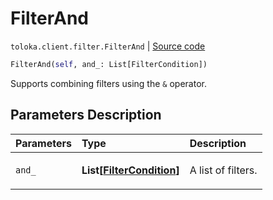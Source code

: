 # FilterAnd
`toloka.client.filter.FilterAnd` | [Source code](https://github.com/Toloka/toloka-kit/blob/v1.2.0.post1/src/client/filter.py#L119)

```python
FilterAnd(self, and_: List[FilterCondition])
```

Supports combining filters using the `&` operator.

## Parameters Description

| Parameters | Type | Description |
| :----------| :----| :-----------|
`and_`|**List\[[FilterCondition](toloka.client.filter.FilterCondition.md)\]**|<p>A list of filters.</p>
